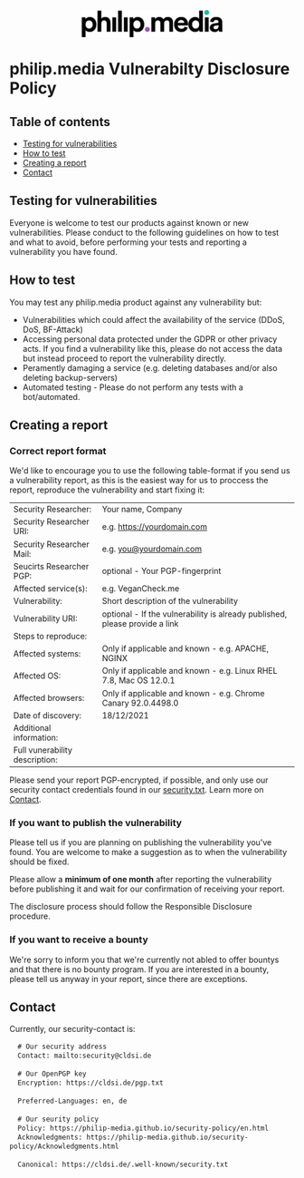 <p align="center">
<img src="https://raw.githubusercontent.com/philip-media/security-policy/main/pmd.svg" alt="philip.media" width="250" align="center">
</p>

# philip.media Vulnerabilty Disclosure Policy

## Table of contents

- [Testing for vulnerabilities](#testing-for-vulnerabilties)
- [How to test](#how-to-test)
- [Creating a report](#creating-a-report)
- [Contact](#contact)

## Testing for vulnerabilities
Everyone is welcome to test our products against known or new vulnerabilities. 
Please conduct to the following guidelines on how to test and what to avoid, before performing your tests and reporting a vulnerability you have found. 

## How to test
You may test any philip.media product against any vulnerability but:
- Vulnerabilities which could affect the availability of the service (DDoS, DoS, BF-Attack)
- Accessing personal data protected under the GDPR or other privacy acts. If you find a vulnerability like this, please do not access the data but instead proceed to report the vulnerability directly.
- Peramently damaging a service (e.g. deleting databases and/or also deleting backup-servers)
- Automated testing - Please do not perform any tests with a bot/automated.

## Creating a report
### Correct report format
We'd like to encourage you to use the following table-format if you send us a vulnerability report, as this is the easiest way for us to proccess the report, reproduce the vulnerability and start fixing it: 

|           	|                                                           	|
|--------------------------------	|-----------------------------------------------------------------------------	|
| Security Researcher:           	| Your name, Company                                                          	|
| Security Researcher URI:       	| e.g. https://yourdomain.com                                                 	|
| Security Researcher Mail:      	| e.g. you@yourdomain.com                                                     	|
| Seucirts Researcher PGP:       	| optional - Your PGP-fingerprint                                             	|
| Affected service(s):           	| e.g. VeganCheck.me                                                          	|
| Vulnerability:                 	| Short description of the vulnerability                                      	|
| Vulnerability URI:             	| optional - If the vulnerability is already published, please provide a link 	|
| Steps to reproduce:            	|                                                                             	|
| Affected systems:              	| Only if applicable and known - e.g. APACHE, NGINX                           	|
| Affected OS:                   	| Only if applicable and known - e.g. Linux RHEL 7.8, Mac OS 12.0.1           	|
| Affected browsers:             	| Only if applicable and known - e.g. Chrome Canary 92.0.4498.0               	|
| Date of discovery:             	| 18/12/2021                                                                  	|
| Additional information:        	|                                                                             	|
| Full vunerability description: 	|                                                                             	|

Please send your report PGP-encrypted, if possible, and only use our security contact credentials found in our [security.txt](https://cldsi.de/.well-known/security.txt). Learn more on [Contact](#contact).

### If you want to publish the vulnerability
Please tell us if you are planning on publishing the vulnerability you've found. 
You are welcome to make a suggestion as to when the vulnerability should be fixed.

Please allow a **minimum of one month** after reporting the vulnerability before publishing it and wait for our confirmation of receiving your report.

The disclosure process should follow the Responsible Disclosure procedure.

### If you want to receive a bounty
We're sorry to inform you that we're currently not abled to offer bountys and that there is no bounty program. 
If you are interested in a bounty, please tell us anyway in your report, since there are exceptions. 

## Contact

Currently, our security-contact is:

      # Our security address
      Contact: mailto:security@cldsi.de

      # Our OpenPGP key
      Encryption: https://cldsi.de/pgp.txt

      Preferred-Languages: en, de

      # Our seurity policy
      Policy: https://philip-media.github.io/security-policy/en.html
      Acknowledgments: https://philip-media.github.io/security-policy/Acknowledgments.html

      Canonical: https://cldsi.de/.well-known/security.txt
